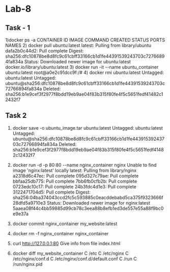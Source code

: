 # Lab-8

## Task - 1

1)docker ps -a
CONTAINER ID   IMAGE     COMMAND   CREATED   STATUS    PORTS     NAMES
2) docker pull ubuntu:latest
latest: Pulling from library/ubuntu
dafa2b0c44d2: Pull complete
Digest: sha256:dfc10878be8d8fc9c61cbff33166cb1d1fe44391539243703c72766894fa834a
Status: Downloaded newer image for ubuntu:latest
docker.io/library/ubuntu:latest
3) docker run -it --name ubuntu_container ubuntu:latest
root@a0e2c91dcc9f:/#
4) docker rmi ubuntu:latest
Untagged: ubuntu:latest
Untagged: ubuntu@sha256:dfc10878be8d8fc9c61cbff33166cb1d1fe44391539243703c72766894fa834a
Deleted: sha256:b1e9cef3f2977f8bdd19eb9ae04f83b315f80fe4f5c5651fedf41482c12432f7
## Task 2

1) docker save -o ubuntu_image.tar ubuntu:latest
Untagged: ubuntu:latest
Untagged: ubuntu@sha256:dfc10878be8d8fc9c61cbff33166cb1d1fe44391539243703c72766894fa834a
Deleted: sha256:b1e9cef3f2977f8bdd19eb9ae04f83b315f80fe4f5c5651fedf41482c12432f7

2) docker run -d -p 80:80 --name nginx_container nginx
Unable to find image 'nginx:latest' locally
latest: Pulling from library/nginx
a2318d6c47ec: Pull complete
095d327c79ae: Pull complete
bbfaa25db775: Pull complete
7bb6fb0cfb2b: Pull complete
0723edc10c17: Pull complete
24b3fdc4d1e3: Pull complete
3122471704d5: Pull complete
Digest: sha256:04ba374043ccd2fc5c593885c0eacddebabd5ca375f9323666f28dfd5a9710e3
Status: Downloaded newer image for nginx:latest
5aaea08f44c4bb59885d99cb78c3eea88b8efb1ed3de557e55a88f9bc0e9e37a
3) docker commit nginx_container my_website:latest

4) docker rm -f nginx_container
nginx_container
5) curl http://127.0.0.1:80
Give info from file index.html
6) docker diff my_website_container
C /etc
C /etc/nginx
C /etc/nginx/conf.d 
C /etc/nginx/conf.d/default.conf
C /run
C /run/nginx.pid